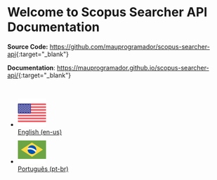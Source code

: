 # Welcome to Scopus Searcher API Documentation

**Source Code:** <https://github.com/mauprogramador/scopus-searcher-api>{:target="\_blank"}

**Documentation**: <https://mauprogramador.github.io/scopus-searcher-api/>{:target="\_blank"}

<br/>

<div class="grid cards" markdown>

- [![USA Flag](images/en.png)](en/index.md) <br/> [English (en-us)](en/index.md)
- [![Brazil Flag](images/br.png)](pt/index.md) <br/> [Português (pt-br)](pt/index.md)

</div>
